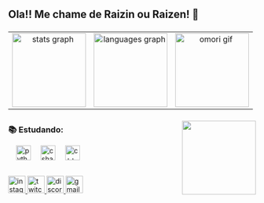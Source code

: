 <h2 align="left">Ola!! Me chame de Raizin ou Raizen! 👋 </h2>

###
<table>
  <tr>
    <td style="text-align: center;">
      <img src="https://github-readme-stats.vercel.app/api?username=raizinraizen&hide_title=false&hide_rank=false&show_icons=true&include_all_commits=true&count_private=true&disable_animations=false&theme=tokyonight&locale=en&hide_border=false" height="150" alt="stats graph" />
    </td>
    <td style="text-align: center;">
      <img src="https://github-readme-stats.vercel.app/api/top-langs?username=raizinraizen&locale=en&hide_title=false&layout=compact&card_width=320&langs_count=5&theme=tokyonight&hide_border=false" height="150" alt="languages graph" />
    </td>
    <td style="text-align: center;">
      <img height="150" src="https://media1.tenor.com/images/9e3a2bb2e96f3eb32917b1d9d8d5a471/tenor.gif?itemid=12772957" alt="omori gif"/>
    </td>
  </tr>
</table>

###

<img align="right" height="150" src="https://media1.tenor.com/m/JLDCm5SOMt0AAAAC/miserable-omori.gif"  />

##

<div align="left">
  <h3> 📚 Estudando: </h3>
  <img width="12" />
  <img src="https://cdn.jsdelivr.net/gh/devicons/devicon/icons/python/python-original.svg" height="30" alt="python logo"  />
  <img width="12" />
  <img src="https://cdn.jsdelivr.net/gh/devicons/devicon/icons/csharp/csharp-original.svg" height="30" alt="csharp logo"  />
  <img width="12" />
  <img src="https://cdn.jsdelivr.net/gh/devicons/devicon@latest/icons/cplusplus/cplusplus-original.svg" height="30" alt="c++ logo" />
 
</div>

##
<div align="left">
  <a href="https://www.instagram.com/campos.rai/" target="_blank">
    <img src="https://img.shields.io/static/v1?message=Instagram&logo=instagram&label=&color=E4405F&logoColor=white&labelColor=&style=for-the-badge" height="35" alt="instagram logo" />
  </a>
  <a href="https://www.twitch.tv/raizin_23" target="_blank">
    <img src="https://img.shields.io/static/v1?message=Twitch&logo=twitch&label=&color=9146FF&logoColor=white&labelColor=&style=for-the-badge" height="35" alt="twitch logo" />
  </a>
  <a href="https://discord.com/users/seuPerfil" target="_blank">
    <img src="https://img.shields.io/static/v1?message=Discord&logo=discord&label=&color=7289DA&logoColor=white&labelColor=&style=for-the-badge" height="35" alt="discord logo" />
  </a>
  <a href="mailto:raicampos3246@gmail.com">
    <img src="https://img.shields.io/static/v1?message=Gmail&logo=gmail&label=&color=D14836&logoColor=white&labelColor=&style=for-the-badge" height="35" alt="gmail logo" />
  </a>
</div>



###

<br clear="both">

###

###

